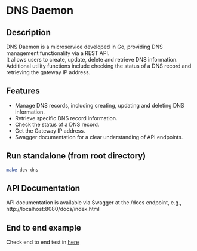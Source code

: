 # DNS Daemon

## Description

DNS Daemon is a microservice developed in Go, providing DNS management functionality via a REST API. <br />
It allows users to create, update, delete and retrieve DNS information. <br />
Additional utility functions include checking the status of a DNS record and retrieving the gateway IP address. <br />

## Features

- Manage DNS records, including creating, updating and deleting DNS information.
- Retrieve specific DNS record information.
- Check the status of a DNS record.
- Get the Gateway IP address.
- Swagger documentation for a clear understanding of API endpoints.

## Run standalone (from root directory)

```bash
make dev-dns
```

## API Documentation

API documentation is available via Swagger at the /docs endpoint, e.g., http://localhost:8080/docs/index.html

## End to end example
Check end to end test in [here](./../e2e/dns_test.go)